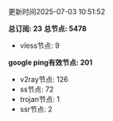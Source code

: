 更新时间2025-07-03 10:51:52

**总订阅: 23**
**总节点: 5478**
- vless节点: 9

**google ping有效节点: 201**
- v2ray节点: 126
- ss节点: 72
- trojan节点: 1
- ssr节点: 2
